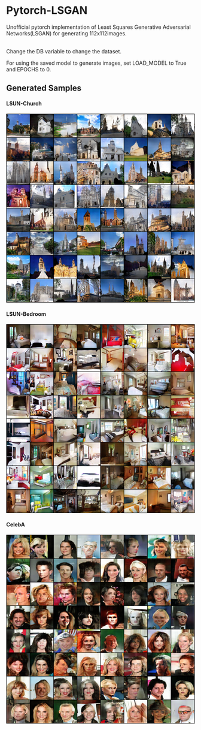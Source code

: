 # Pytorch-LSGAN
Unofficial pytorch implementation of Least Squares Generative Adversarial Networks(LSGAN) for generating 112x112images.

<br>
Change the DB variable to change the dataset.

For using the saved model to generate images, set LOAD_MODEL to True and EPOCHS to 0.


## Generated Samples
#### LSUN-Church
<img src="/Results/LSUN_Church.png" width="700"></img>
#### LSUN-Bedroom
<img src="/Results/LSUN_Bedroom.png" width="700"></img>
#### CelebA
<img src="/Results/CelebA.png" width="700"></img>
